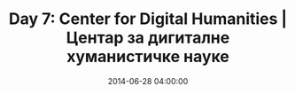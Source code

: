 ---
permalink: /jekyll/update/2014/06/28/day7
redirect_to: http://arounddh.elotroalex.com/jekyll/update/2014/06/28/day7
layout: post
title:  "Day 7: Center for Digital Humanities | Центар за дигиталне хуманистичке науке"
date:   2014-06-28 04:00:00
categories: jekyll update
---